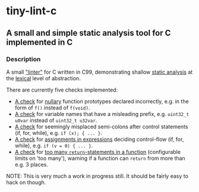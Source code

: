 # tiny-lint-c
## A small and simple static analysis tool for C implemented in C
### Description

A small ["linter"](https://en.wikipedia.org/wiki/Lint_(software)) for C written in C99, demonstrating shallow [static analysis](https://en.wikipedia.org/wiki/Static_program_analysis) at the [lexical](https://en.wikipedia.org/wiki/Lexical_analysis) level of abstraction.

There are currently five checks implemented:

- [A check](https://github.com/kokke/tiny-lint-c/blob/master/src/check_missing_void.c) for [nullary](https://en.wikipedia.org/wiki/Arity#Examples) function prototypes declared incorrectly, e.g. in the form of `f()` instead of `f(void)`.
- [A check](https://github.com/kokke/tiny-lint-c/blob/master/src/check_misleading_var_name.c) for variable names that have a misleading prefix, e.g. `uint32_t u8var` instead of `uint32_t u32var`.
- [A check](https://github.com/kokke/tiny-lint-c/blob/master/src/check_smcln_after_ctrl_stmt.c) for seemingly misplaced semi-colons after control statements (if, for, while), e.g. `if (x); { ... }`.
- [A check](https://github.com/kokke/tiny-lint-c/blob/master/src/check_assign_in_ctrl_stmt.c) for [assignments in expressions](https://en.wikipedia.org/wiki/Assignment_(computer_science)#Value_of_an_assignment) deciding control-flow (if, for, while), e.g. `if (v = 0) { ... }`.
- [A check](https://github.com/kokke/tiny-lint-c/blob/master/src/check_return_count_in_functions.c) for [too many `return`-statements in a function](https://wiki.c2.com/?SingleFunctionExitPoint) (configurable limits on 'too many'), warning if a function can `return` from more than e.g. 3 places.


NOTE: This is very much a work in progress still. It should be fairly easy to hack on though.

